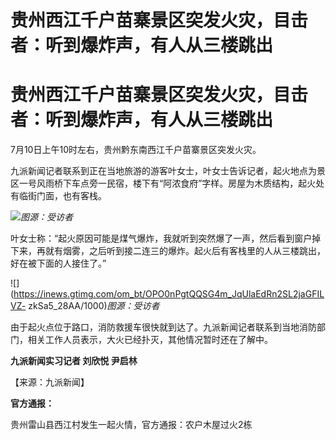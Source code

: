 # 贵州西江千户苗寨景区突发火灾，目击者：听到爆炸声，有人从三楼跳出

# 贵州西江千户苗寨景区突发火灾，目击者：听到爆炸声，有人从三楼跳出

7月10日上午10时左右，贵州黔东南西江千户苗寨景区突发火灾。

九派新闻记者联系到正在当地旅游的游客叶女士，叶女士告诉记者，起火地点为景区一号风雨桥下车点旁一民宿，楼下有“阿浓食府”字样。房屋为木质结构，起火处有临街门面，也有客栈。

![](https://inews.gtimg.com/om_bt/OSYJZ9FKGst6LMLuaIkP9LT1DpABkBjS_yfzZ2a4ngJRYAA/1000)_图源：受访者_

叶女士称：“起火原因可能是煤气爆炸，我就听到突然爆了一声，然后看到窗户掉下来，再就有烟雾，之后听到接二连三的爆炸。起火后有客栈里的人从三楼跳出，好在被下面的人接住了。”

![](https://inews.gtimg.com/om_bt/OPO0nPgtQQSG4m_JqUlaEdRn2SL2jaGFILVZ-
zkSa5_28AA/1000)_图源：受访者_

由于起火点位于路口，消防救援车很快就到达了。九派新闻记者联系到当地消防部门，相关工作人员表示，大火已经扑灭，其他情况暂时还在了解中。

**九派新闻实习记者 刘欣悦 尹启林**

【来源：九派新闻】

**官方通报：**

贵州雷山县西江村发生一起火情，官方通报：农户木屋过火2栋

